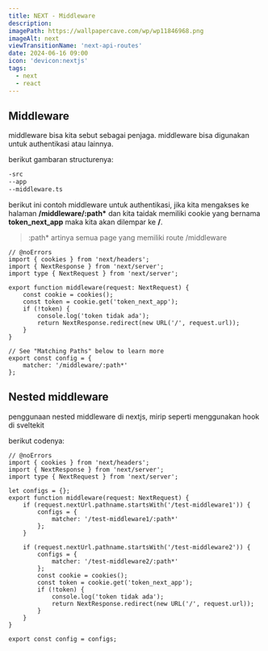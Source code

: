 ```yaml
---
title: NEXT - Middleware
description:
imagePath: https://wallpapercave.com/wp/wp11846968.png
imageAlt: next
viewTransitionName: 'next-api-routes'
date: 2024-06-16 09:00
icon: 'devicon:nextjs'
tags:
  - next
  - react
---
```


## Middleware

middleware bisa kita sebut sebagai penjaga. middleware bisa digunakan untuk authentikasi atau lainnya.

berikut gambaran structurenya:

```md
-src
--app
--middleware.ts
```

berikut ini contoh middleware untuk authentikasi, jika kita mengakses ke halaman **/middleware/:path\*** dan kita taidak memiliki cookie yang bernama **token_next_app** maka kita akan dilempar ke **/**.

> :path\* artinya semua page yang memiliki route /middleware

```tsx
// @noErrors
import { cookies } from 'next/headers';
import { NextResponse } from 'next/server';
import type { NextRequest } from 'next/server';

export function middleware(request: NextRequest) {
	const cookie = cookies();
	const token = cookie.get('token_next_app');
	if (!token) {
		console.log('token tidak ada');
		return NextResponse.redirect(new URL('/', request.url));
	}
}

// See "Matching Paths" below to learn more
export const config = {
	matcher: '/middleware/:path*'
};
```

## Nested middleware

penggunaan nested middleware di nextjs, mirip seperti menggunakan hook di sveltekit

berikut codenya:

```tsx
// @noErrors
import { cookies } from 'next/headers';
import { NextResponse } from 'next/server';
import type { NextRequest } from 'next/server';

let configs = {};
export function middleware(request: NextRequest) {
	if (request.nextUrl.pathname.startsWith('/test-middleware1')) {
		configs = {
			matcher: '/test-middleware1/:path*'
		};
	}

	if (request.nextUrl.pathname.startsWith('/test-middleware2')) {
		configs = {
			matcher: '/test-middleware2/:path*'
		};
		const cookie = cookies();
		const token = cookie.get('token_next_app');
		if (!token) {
			console.log('token tidak ada');
			return NextResponse.redirect(new URL('/', request.url));
		}
	}
}

export const config = configs;
```
